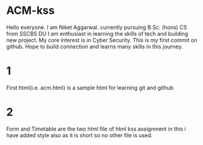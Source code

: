 ﻿# ACM-kss
Hello  everyone. I am Niket Aggarwal.
currently pursuing B.Sc. (hons) CS from SSCBS DU
I am enthusiast in learning the skills of tech and building new project.
My core interest is in Cyber Security.
This is my first commit on github.
Hope to build connection and learns many skills in this journey.
<br>
# 1
First html(i.e. acm.html) is a sample html for learning git and github
<br>
# 2
Form and Timetable are the two html file of html kss assignment in this i have added style also as it is short so no other file is used.